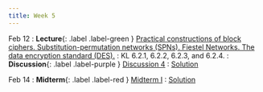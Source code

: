 ```yaml
---
title: Week 5
---
```


Feb 12
: **Lecture**{: .label .label-green } [Practical constructions of block ciphers. Substitution-permutation networks (SPNs). Fiestel Networks. The data encryption standard (DES).](assets/lecture_slides/lec8.pdf)
    : KL 6.2.1, 6.2.2, 6.2.3, and 6.2.4.
: **Discussion**{: .label .label-purple } [Discussion 4](assets/discussion/disc4.pdf)
    : [Solution](assets/discussion/disc4-sol.pdf)

Feb 14
: **Midterm**{: .label .label-red } [Midterm I](assets/exams/mt1.pdf) 
    : [Solution](assets/exams/mt1_sol.pdf)

